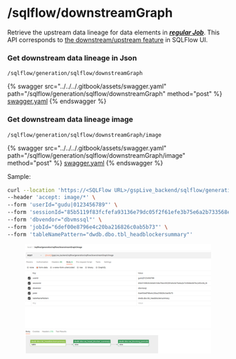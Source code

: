 # /sqlflow/downstreamGraph

Retrieve the upstream data lineage for data elements in [_**regular Job**_](../../../1.-introduction/getting-started/different-modes-in-gudu-sqlflow/job-mode.md#regular-job). This API corresponds to [the downstream/upstream feature](../../../1.-introduction/ui/schema.md#to-upstream-to-downstream) in SQLFlow UI.

### &#x20;Get downstream data lineage in Json

```
/sqlflow/generation/sqlflow/downstreamGraph
```

{% swagger src="../../../.gitbook/assets/swagger.yaml" path="/sqlflow/generation/sqlflow/downstreamGraph" method="post" %}
[swagger.yaml](../../../.gitbook/assets/swagger.yaml)
{% endswagger %}

### Get downstream data lineage image

```
/sqlflow/generation/sqlflow/downstreamGraph/image
```

{% swagger src="../../../.gitbook/assets/swagger.yaml" path="/sqlflow/generation/sqlflow/downstreamGraph/image" method="post" %}
[swagger.yaml](../../../.gitbook/assets/swagger.yaml)
{% endswagger %}

Sample:

```bash
curl --location 'https://<SQLFlow URL>/gspLive_backend/sqlflow/generation/sqlflow/downstreamGraph/image' \
--header 'accept: image/*' \
--form 'userId="gudu|0123456789"' \
--form 'sessionId="85b5119f83fcfefa93136e79dc05f2f61efe3b75e6a2b733568e0879c24f0c08_1680615728918"' \
--form 'dbvendor="dbvmssql"' \
--form 'jobId="6def00e8796e4c20ba216826c0ab5b73"' \
--form 'tableNamePattern="dwdb.dbo.tbl_headblockersummary"'
```

<figure><img src="../../../.gitbook/assets/04051.png" alt=""><figcaption></figcaption></figure>
